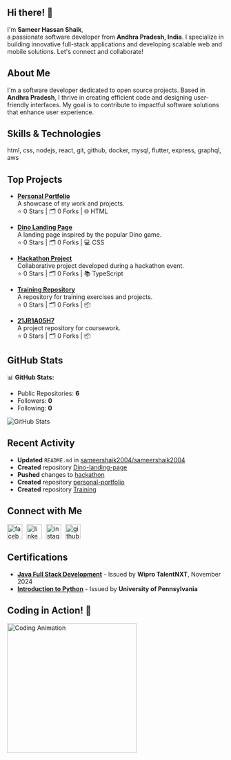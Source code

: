 ## Hi there! 👋

I'm **Sameer Hassan Shaik**,  
a passionate software developer from **Andhra Pradesh, India**. I specialize in building innovative full-stack applications and developing scalable web and mobile solutions. Let's connect and collaborate!

## About Me

I'm a software developer dedicated to open source projects. Based in **Andhra Pradesh**, I thrive in creating efficient code and designing user-friendly interfaces. My goal is to contribute to impactful software solutions that enhance user experience.

## Skills & Technologies

html, css, nodejs, react, git, github, docker, mysql, flutter, express, graphql, aws

## Top Projects

- [**Personal Portfolio**](https://github.com/sameershaik2004/personal-portfolio)  
  A showcase of my work and projects.  
  ⭐ 0 Stars | 🗂 0 Forks | 🌐 HTML

- [**Dino Landing Page**](https://github.com/sameershaik2004/Dino-landing-page)  
  A landing page inspired by the popular Dino game.  
  ⭐ 0 Stars | 🗂 0 Forks | 💻 CSS

- [**Hackathon Project**](https://github.com/sameershaik2004/hackathon)  
  Collaborative project developed during a hackathon event.  
  ⭐ 0 Stars | 🗂 0 Forks | 📚 TypeScript

- [**Training Repository**](https://github.com/sameershaik2004/Training)  
  A repository for training exercises and projects.  
  ⭐ 0 Stars | 🗂 0 Forks | 📦

- [**21JR1A05H7**](https://github.com/sameershaik2004/21JR1A05H7)  
  A project repository for coursework.  
  ⭐ 0 Stars | 🗂 0 Forks | 📦

## GitHub Stats

📊 **GitHub Stats:**  
- Public Repositories: **6**  
- Followers: **0**  
- Following: **0**  

![GitHub Stats](https://github-readme-stats.vercel.app/api?username=sameershaik2004&show_icons=true&count_private=true&theme=radical)

## Recent Activity

- **Updated** `README.md` in [sameershaik2004/sameershaik2004](https://github.com/sameershaik2004/sameershaik2004)  
- **Created** repository [Dino-landing-page](https://github.com/sameershaik2004/Dino-landing-page)  
- **Pushed** changes to [hackathon](https://github.com/sameershaik2004/hackathon)  
- **Created** repository [personal-portfolio](https://github.com/sameershaik2004/personal-portfolio)  
- **Created** repository [Training](https://github.com/sameershaik2004/Training)  

## Connect with Me

<div style="display: flex; gap: 10px; align-items: center;">
  <a href="https://www.facebook.com/sameerhassanshaik" target="_blank">
    <img src="https://img.shields.io/static/v1?message=Facebook&logo=facebook&label=&color=1877F2&logoColor=white&labelColor=&style=for-the-badge" height="35" alt="facebook logo" />
  </a>
  <a href="https://www.linkedin.com/in/sameerhassanshaik" target="_blank">
    <img src="https://img.shields.io/static/v1?message=LinkedIn&logo=linkedin&label=&color=0077B5&logoColor=white&labelColor=&style=for-the-badge" height="35" alt="linkedin logo" />
  </a>
  <a href="https://www.instagram.com/mr._.shaik.___" target="_blank">
    <img src="https://img.shields.io/static/v1?message=Instagram&logo=instagram&label=&color=E4405F&logoColor=white&labelColor=&style=for-the-badge" height="35" alt="instagram logo" />
  </a>
  <a href="https://github.com/sameershaik2004" target="_blank">
    <img src="https://img.shields.io/static/v1?message=GitHub&logo=github&label=&color=181717&logoColor=white&labelColor=&style=for-the-badge" height="35" alt="github logo" />
  </a>
</div>

## Certifications

- [**Java Full Stack Development**](file:///C:/Users/samee/OneDrive/Desktop/backup/Certificates/Wipro%20TalentNext%20%20Java%20Full%20Stack%20Certification_1728555799902.pdf) - Issued by **Wipro TalentNXT**, November 2024  
- [**Introduction to Python**](file:///C:/Users/samee/OneDrive/Desktop/backup/Certificates/introduction%20to%20python%20penyslivia.pdf) - Issued by **University of Pennsylvania**

## Coding in Action! 🎯

<div align="left">
  <img src="https://media.giphy.com/media/3o7bu7B4goBh7ybxJo/giphy.gif" alt="Coding Animation" width="300" />
</div>
